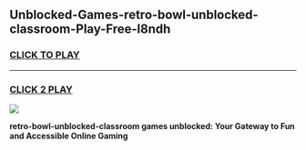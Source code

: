 
## Unblocked-Games-retro-bowl-unblocked-classroom-Play-Free-l8ndh
<h3>
<a href="https://premium76.site?title=retro-bowl-unblocked-classroom&ref=20M">CLICK TO PLAY</a></h3>
<hr>

<h3>
<a href="https://premium76.site?title=retro-bowl-unblocked-classroom&ref=20M">CLICK 2 PLAY</a>
  
</h3>

<a href="https://premium76.site?title=retro-bowl-unblocked-classroom&ref=19M"><img src="https://clearcache.store/games.png"></a>


**retro-bowl-unblocked-classroom games unblocked: Your Gateway to Fun and Accessible Online Gaming**
